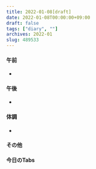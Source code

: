 ```yaml
---
title: 2022-01-08[draft]
date: 2022-01-08T00:00:00+09:00
draft: false
tags: ["diary", ""]
archives: 2022-01
slug: 489533
---
```

#### 午前
- 
#### 午後
- 
#### 体調
- 
#### その他
#### 今日のTabs